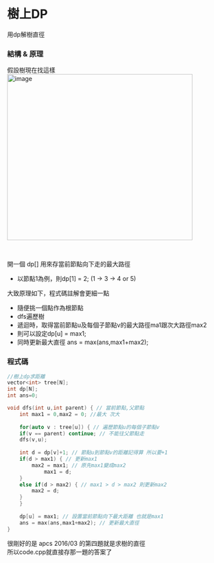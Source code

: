 # 樹上DP
用dp解樹直徑

### 結構 & 原理
假設樹現在找這樣 <br>
<img width="432" height="387" alt="image" src="https://github.com/user-attachments/assets/a5517272-322c-4a3d-b45d-2a8b74ccfe1d" />

<br> 

開一個 dp[] 用來存當前節點向下走的最大路徑
- 以節點1為例，則dp[1] = 2; (1 -> 3 -> 4 or 5)

大致原理如下，程式碼註解會更細一點
- 隨便挑一個點作為根節點
- dfs遍歷樹
- 遞迴時，取得當前節點u及每個子節點v的最大路徑ma1跟次大路徑max2
- 則可以設定dp[u] = max1;
- 同時更新最大直徑 ans = max(ans,max1+max2);

### 程式碼
```cpp
//樹上dp求距離
vector<int> tree[N];
int dp[N];
int ans=0;

void dfs(int u,int parent) { // 當前節點,父節點
    int max1 = 0,max2 = 0; //最大 次大
	
    for(auto v : tree[u]) { // 遍歷節點u的每個子節點v
	if(v == parent) continue; // 不能往父節點走
	dfs(v,u);
		
	int d = dp[v]+1; // 節點u到節點v的距離記得算 所以要+1 
	if(d > max1) { // 更新max1
	    max2 = max1; // 原先max1變成max2
    	    max1 = d; 
	}
	else if(d > max2) { // max1 > d > max2 則更新max2
	    max2 = d;
	}
    }
	
    dp[u] = max1; // 設置當前節點向下最大距離 也就是max1
    ans = max(ans,max1+max2); // 更新最大直徑
}
```

很剛好的是 apcs 2016/03 的第四題就是求樹的直徑 <br>
所以code.cpp就直接存那一題的答案了
